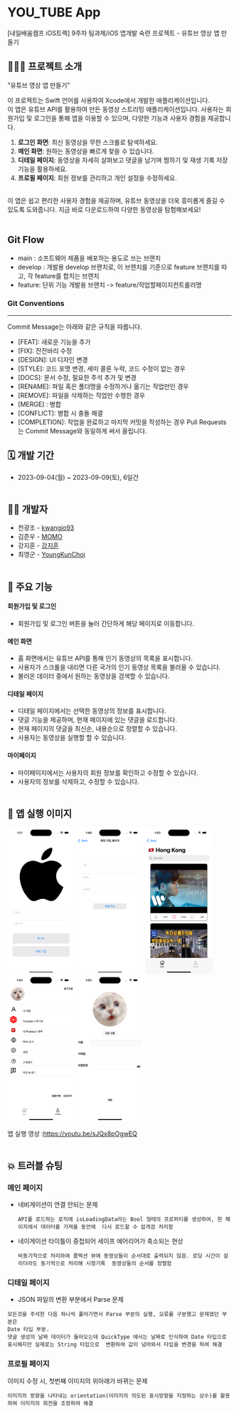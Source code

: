 # YOU_TUBE App
[내일배움캠프 iOS트랙] 9주차 팀과제/iOS 앱개발 숙련 프로젝트 - 유튜브 영상 앱 만들기
<br>

## 🧑🏻‍💻 프로젝트 소개
"유튜브 영상 앱 만들기"<p> 
이 프로젝트는 Swift 언어를 사용하여 Xcode에서 개발한 애플리케이션입니다. <br>
이 앱은 유튜브 API를 활용하여 만든 동영상 스트리밍 애플리케이션입니다. 사용자는 회원가입 및 로그인을 통해 앱을 이용할 수 있으며, 다양한 기능과 사용자 경험을 제공합니다.
1. **로그인 화면**: 최신 동영상을 무한 스크롤로 탐색하세요.
2. **메인 화면**: 원하는 동영상을 빠르게 찾을 수 있습니다.
3. **디테일 페이지**: 동영상을 자세히 살펴보고 댓글을 남기며 찜하기 및 재생 기록 저장 기능을 활용하세요.
4. **프로필 페이지**: 회원 정보를 관리하고 개인 설정을 수정하세요.
<br>
이 앱은 쉽고 편리한 사용자 경험을 제공하며, 유튜브 동영상을 더욱 흥미롭게 즐길 수 있도록 도와줍니다. 지금 바로 다운로드하여 다양한 동영상을 탐험해보세요! <br><br>

## Git Flow
- main : 소프트웨어 제품을 배포하는 용도로 쓰는 브랜치
- develop : 개발용 develop 브랜치로, 이 브랜치를 기준으로 feature 브랜치를 따고, 각 feature를 합치는 브랜치
- feature: 단위 기능 개발용 브랜치 -> feature/작업할페이지컨트롤러명

### Git Conventions
---
Commit Message는 아래와 같은 규칙을 따릅니다.

- [FEAT]: 새로운 기능을 추가
- [FIX]: 잔잔바리 수정
- [DESIGN]: UI 디자인 변경
- [STYLE]: 코드 포맷 변경, 세미 콜론 누락, 코드 수정이 없는 경우
- [DOCS]: 문서 수정, 필요한 주석 추가 및 변경
- [RENAME]: 파일 혹은 폴더명을 수정하거나 옮기는 작업만인 경우
- [REMOVE]: 파일을 삭제하는 작업만 수행한 경우
- [MERGE] : 병합
- [CONFLICT]: 병합 시 충돌 해결
- [COMPLETION]: 작업을 완료하고 마지막 커밋을 작성하는 경우
Pull Requests는 Commit Message와 동일하게 써서 올립니다.


## 🗓️ 개발 기간
* 2023-09-04(월) ~ 2023-09-09(토), 6일간
<br><br>

## 💁🏻 개발자
- 천광조 - [kwangjo93](https://github.com/kwangjo93)
- 김준우 - [MOMO](https://github.com/jakkujakku)
- 강지훈 - [강지훈](https://github.com/KangJiHun1028)
- 최영군 - [YoungKunChoi](https://github.com/YoungKunChoi)
<br><br>

## 📌 주요 기능
#### 회원가입 및 로그인
- 회원가입 및 로그인 버튼을 눌러 간단하게 해당 페이지로 이동합니다.

#### 메인 화면
- 홈 화면에서는 유튜브 API를 통해 인기 동영상의 목록을 표시합니다.
- 사용자가 스크롤을 내리면 다른 국가의 인기 동영상 목록을 불러올 수 있습니다.
- 불러온 데이터 중에서 원하는 동영상을 검색할 수 있습니다.

#### 디테일 페이지
- 디테일 페이지에서는 선택한 동영상의 정보를 표시합니다.
- 댓글 기능을 제공하며, 현재 페이지에 있는 댓글을 로드합니다.
- 현재 페이지의 댓글을 최신순, 내용순으로 정렬할 수 있습니다.
- 사용자는 동영상을 실행할 할 수 있습니다.

#### 마이페이지
- 마이페이지에서는 사용자의 회원 정보를 확인하고 수정할 수 있습니다.
- 사용자의 정보를 삭제하고, 수정할 수 있습니다.
<br><br>

## 🧐 앱 실행 이미지
<img src="Simulator Screenshot - iPhone 14 Pro - 2023-09-11 at 01.51.40.png" width="30%" height="30%">
<img src="Simulator Screenshot - iPhone 14 Pro - 2023-09-11 at 01.48.45.png" width="30%" height="30%">
<img src="Simulator Screenshot - iPhone 14 Pro - 2023-09-11 at 01.50.03.png" width="30%" height="30%">
<img src="Simulator Screenshot - iPhone 14 Pro - 2023-09-11 at 01.50.14.png" width="30%" height="30%">
<img src="Simulator Screenshot - iPhone 14 Pro - 2023-09-11 at 01.50.23.png" width="30%" height="30%">


앱 실행 영상 :https://youtu.be/sJQx8pOgwEQ
<br><br>

## 💥 트러블 슈팅
### 메인 페이지
- 네비게이션이 연결 안되는 문제
  ```
  API를 로드하는 로직에 isLoadingData라는 Bool 형태의 프로퍼티를 생성하여, 한 페이지에서 데이터를 가져올 동안에  다시 로드할 수 없게끔 처리함
  ```
- 네이게이션 타이틀이 중첩되어 세이프 에어리어가 축소되는 현상
  ```
  비동기적으로 처리하여 콜렉션 뷰에 동영상들이 순서대로 출력되지 않음. 로딩 시간이 걸리더라도 동기적으로 처리해 시청기록  동영상들의 순서를 정렬함
  ```

### 디테일 페이지
- JSON 파일의 변환 부분에서 Parse 문제  
```
모든것을 주석한 다음 하나씩 풀어가면서 Parse 부분의 실행, 오류를 구분했고 문제였던 부분은
Date 타입 부분. 
댓글 생성의 날짜 데이터가 들어오는데 QuickType 에서는 날짜로 인식하여 Date 타입으로 표시해지만 실제로는 String 타입으로  변환하여 값이 넘어와서 타입을 변경을 하여 해결
```

### 프로필 페이지
이미지 수정 시, 첫번째 이미지의 위아래가 바뀌는 문제
```
이미지의 방향을 나타내는 orientation(이미지의 의도된 표시방향을 지정하는 상수)를 활용하여 이미지의 회전을 조정하여 해결
```

